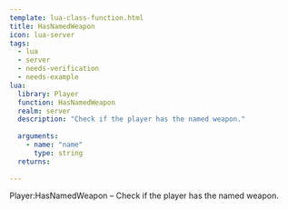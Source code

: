 ```yaml
---
template: lua-class-function.html
title: HasNamedWeapon
icon: lua-server
tags:
  - lua
  - server
  - needs-verification
  - needs-example
lua:
  library: Player
  function: HasNamedWeapon
  realm: server
  description: "Check if the player has the named weapon."
  
  arguments:
    - name: "name"
      type: string
  returns:
    
---
```


<div class="lua__search__keywords">
Player:HasNamedWeapon &#x2013; Check if the player has the named weapon.
</div>
